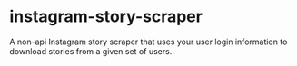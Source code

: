 # instagram-story-scraper
A non-api Instagram story scraper that uses your user login information to download stories from a given set of users..
